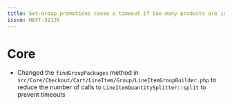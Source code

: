```yaml
---
title: Set-Group promotions cause a timeout if too many products are in cart
issue: NEXT-32135
---
```

# Core
* Changed the `findGroupPackages` method in `src/Core/Checkout/Cart/LineItem/Group/LineItemGroupBuilder.php` to reduce the number of calls to `LineItemQuantitySplitter::split` to prevent timeouts
